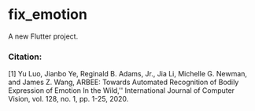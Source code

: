# fix_emotion

A new Flutter project.

### Citation:
[1] Yu Luo, Jianbo Ye, Reginald B. Adams, Jr., Jia Li, Michelle G. Newman, and James Z. Wang, ARBEE: Towards Automated Recognition of Bodily Expression of Emotion In the Wild,'' International Journal of Computer Vision, vol. 128, no. 1, pp. 1-25, 2020.

